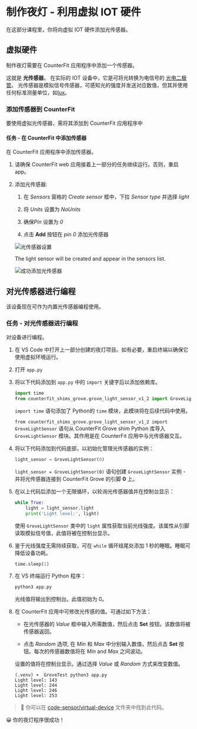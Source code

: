 # 制作夜灯 - 利用虚拟 IOT 硬件

在这部分课程里，你将向虚拟 IOT 硬件添加光传感器。

## 虚拟硬件

制作夜灯需要在 CounterFit 应用程序中添加一个传感器。

这就是 **光传感器**。 在实际的 IOT 设备中，它是可将光转换为电信号的 [光电二极管](https://wikipedia.org/wiki/Photodiode)。 光传感器是模拟信号传感器，可感知光的强度并发送对应数值，但其并使用任何标准测量单位，如[lux](https://wikipedia.org/wiki/Lux)。

### 添加传感器到 CounterFit

要使用虚拟光传感器，需将其添加到 CounterFit 应用程序中

#### 任务 - 在 CounterFit 中添加传感器

在 CounterFit 应用程序中添加传感器。

1. 请确保 CounterFit web 应用接着上一部分的任务继续运行。否则，重启app。

1. 添加光传感器:

    1. 在 *Sensors* 窗格的 *Create sensor* 框中，下拉 *Sensor type* 并选择 *light*

    1. 将 *Units* 设置为 *NoUnits*

    1. 确保*Pin* 设置为 *0*

    1. 点击 **Add** 按钮在 *pin 0* 添加光传感器

    ![光传感器设置](../../../images/counterfit-create-light-sensor.png)

    The light sensor will be created and appear in the sensors list.

    ![成功添加光传感器](../../../images/counterfit-light-sensor.png)

## 对光传感器进行编程

该设备现在可作为内置光传感器编程使用。

### 任务 - 对光传感器进行编程

对设备进行编程。

1. 在 VS Code 中打开上一部分创建的夜灯项目。如有必要，重启终端以确保它使用虚拟环境运行。

1. 打开 `app.py`

1. 将以下代码添加到 `app.py` 中的 `import` 关键字后以添加依赖库。

    ```python
    import time
    from counterfit_shims_grove.grove_light_sensor_v1_2 import GroveLightSensor
    ```

    `import time` 语句添加了 Python的 `time` 模块，此模块将在后续代码中使用。

    `from counterfit_shims_grove.grove_light_sensor_v1_2 import GroveLightSensor` 语句从 CounterFit Grove shim Python 库导入  `GroveLightSensor` 模块。其作用是在 CounterFit 应用中与光传感器交互。

1. 将以下代码添加到代码底部，以初始化管理光传感器的实例：

    ```python
    light_sensor = GroveLightSensor(0)
    ```

    `light_sensor = GroveLightSensor(0)` 语句创建 `GroveLightSensor` 实例 - 并将光传感器连接到 CounterFit Grove 的引脚 **0** 上。

1. 在以上代码后添加一个无限循环，以轮询光传感器值并在控制台显示：

    ```python
    while True:
        light = light_sensor.light
        print('Light level:', light)
    ```

    使用 `GroveLightSensor` 类中的 `light` 属性获取当前光线强度。该属性从引脚读取模拟信号值，此值将被在控制台显示。

1. 鉴于光线强度无需持续获取，可在 `while` 循环结尾处添加 1 秒的睡眠。睡眠可降低设备功耗。

    ```python
    time.sleep(1)
    ```

1. 在 VS 终端运行 Python 程序：

    ```sh
    python3 app.py
    ```

    光线值将输出到控制台。此值初始为 0。

1. 在 CounterFit 应用中可修改光传感的值。可通过如下方法：

    * 在光传感器的 *Value* 框中输入所需数值，然后点击 **Set** 按钮。该数值将被传感器返回。

    * 点击 *Random* 选项, 在 *Min* 和 *Max* 中分别输入数值，然后点击 **Set** 按钮。每次的传感器数值将在 *Min* and *Max* 之间波动。

	设置的值将在控制台显示。通过选择 *Value* 或 *Random* 方式来改变数值。

    ```output
    (.venv) ➜  GroveTest python3 app.py 
    Light level: 143
    Light level: 244
    Light level: 246
    Light level: 253
    ```

> 💁 你可以在 [code-sensor/virtual-device](code-sensor/virtual-device) 文件夹中找到此代码。

😀 你的夜灯程序很成功！
